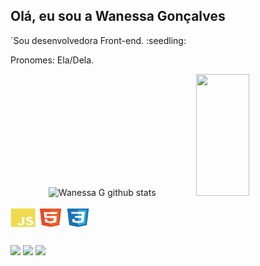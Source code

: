 ## Olá, eu sou a Wanessa Gonçalves

<p> ´Sou desenvolvedora Front-end. :seedling: </p>
<p> Pronomes: Ela/Dela. </p>
<div align="center">  
  <img width="49%" height="195px" src="https://github-readme-stats.vercel.app/api?username=wanessags&show_icons=true&count_private=true&hide_border=true&title_color=ff91a4&icon_color=ff91a4&text_color=c9d1d9&bg_color=0d1117" alt="Wanessa G github stats" /> 
  <img width="41%" height="195px" src="https://github-readme-stats.vercel.app/api/top-langs/?username=wanessags&layout=compact&hide_border=true&title_color=ff91a4&text_color=ff91a4&bg_color=0d1117" />
</div>
 

<div style="display: inline_block"><br>
 
 <img align="center" alt="Wanessa-Js" height="30" width="40" src="https://raw.githubusercontent.com/devicons/devicon/master/icons/javascript/javascript-plain.svg">
 <img align="center" alt="Wanessa-HTML" height="30" width="40" src="https://raw.githubusercontent.com/devicons/devicon/master/icons/html5/html5-original.svg">
 <img align="center" alt="Wanessa-CSS" height="30" width="40" src="https://raw.githubusercontent.com/devicons/devicon/master/icons/css3/css3-original.svg">
 
 </div>
  
  ##
 
<div> 

<a href = "mailto:gwanessags@gmail.com"><img src="https://img.shields.io/badge/-Gmail-%23333?style=for-the-badge&logo=gmail&logoColor=white" target="_blank"></a>
 <a href="" target="_blank"><img src="https://img.shields.io/badge/Discord-7289DA?style=for-the-badge&logo=discord&logoColor=white" target="_blank"></a> 
 <a href="https://instagram.com/wanessags_" target="_blank"><img src="https://img.shields.io/badge/-Instagram-%23E4405F?style=for-the-badge&logo=instagram&logoColor=white" target="_blank"></a>

 </div>
  
